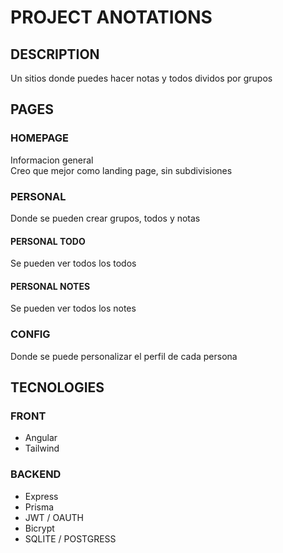 # PROJECT ANOTATIONS

## DESCRIPTION

Un sitios donde puedes hacer notas y todos dividos por grupos

## PAGES

### HOMEPAGE

Informacion general  
Creo que mejor como landing page, sin subdivisiones

### PERSONAL

Donde se pueden crear grupos, todos y notas

#### PERSONAL TODO

Se pueden ver todos los todos

#### PERSONAL NOTES

Se pueden ver todos los notes

### CONFIG

Donde se puede personalizar el perfil de cada persona

## TECNOLOGIES

### FRONT

- Angular
- Tailwind

### BACKEND

- Express
- Prisma
- JWT / OAUTH
- Bicrypt
- SQLITE / POSTGRESS
